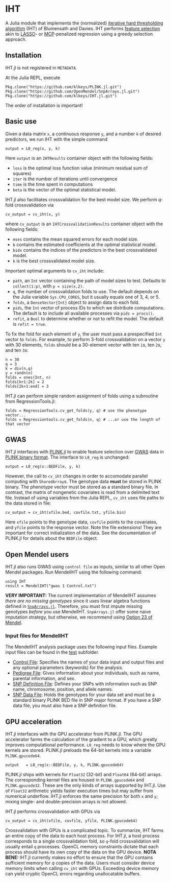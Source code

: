 # IHT

A Julia module that implements the (normalized) [iterative hard thresholding algorithm](http://eprints.soton.ac.uk/142499/1/BD_NIHT09.pdf) (IHT) of Blumensath and Davies.
IHT performs [feature selection](https://en.wikipedia.org/wiki/Feature_selection) akin to [LASSO](https://en.wikipedia.org/wiki/Lasso_(statistics))- or [MCP](http://arxiv.org/pdf/1002.4734.pdf)-penalized regression using a greedy selection approach.

## Installation

IHT.jl is not registered in `METADATA`.

At the Julia REPL, execute

	Pkg.clone("https://github.com/klkeys/PLINK.jl.git")
    Pkg.clone("https://github.com/OpenMendel/SnpArrays.jl.git")
	Pkg.clone("https://github.com/klkeys/IHT.jl.git")

The order of installation is important!

## Basic use

Given a data matrix `x`, a continuous response `y`, and a number `k` of desired predictors, we run IHT with the simple command

    output = L0_reg(x, y, k)

Here `output` is an `IHTResults` container object with the following fields:

* `loss` is the optimal loss function value (minimum residual sum of squares)
* `iter` is the number of iterations until convergence
* `time` is the time spent in computations
* `beta` is the vector of the optimal statistical model.

IHT.jl also facilitates crossvalidation for the best model size.
We perform _q_-fold crossvalidation via

    cv_output = cv_iht(x, y)

where `cv_output` is an `IHTCrossvalidationResults` container object with the following fields:

* `mses` contains the mean squared errors for each model size.
* `b` contains the estimated coefficients at the optimal statistical model.
* `bidx` contains the indices of the predictors in the best crossvalidated model.
* `k` is the best crossvalidated model size.

Important optimal arguments to `cv_iht` include:

* `path`, an `Int` vector containing the path of model sizes to test. Defaults to `collect(1:p)`, with `p = size(x,2)`.
* `q`, the number of crossvalidation folds to use. The default depends on the Julia variable `Sys.CPU_CORES`, but it usually equals one of 3, 4, or 5.
* `folds`, a `DenseVector{Int}` object to assign data to each fold.
* `pids`, the `Int` vector of process IDs to which we distribute computations. The default is to include all available processes via `pids = procs()`.
* `refit`, a `Bool` to determine whether or not to refit the model. The default is `refit = true`.

To fix the fold for each element of `y`, the user must pass a prespecified `Int` vector to `folds`.
For example, to perform 3-fold crossvalidation on a vector `y` with 30 elements, `folds` should be a 30-element vector with ten `1`s, ten `2`s, and ten `3`s:

    n = 30
    q = 3
    k = div(n,q)
    y = randn(n)
    folds = ones(Int, n)
    folds[k+1:2k] = 2
    folds[2k+1:end] = 3

IHT.jl can perform simple random assignment of folds using a subroutine from RegressionTools.jl:

    folds = RegressionTools.cv_get_folds(y, q) # use the phenotype vector...
    folds = Regressiontools.cv_get_folds(n, q) # ...or use the length of that vector

## GWAS 

IHT.jl interfaces with [PLINK.jl](https://github.com/klkeys/PLINK.jl) to enable feature selection over [GWAS](https://en.wikipedia.org/wiki/Genome-wide_association_study) data in [PLINK binary format](http://pngu.mgh.harvard.edu/~purcell/plink/data.shtml#bed).
The interface to `L0_reg` is unchanged:

    output = L0_reg(x::BEDFile, y, k)

However, the call to `cv_iht` changes in order to accomodate parallel computing with `SharedArray`s.
The genotype data **must** be stored in PLINK binary.
The phenotype vector must be stored as a standard binary file.
In contrast, the matrix of nongenetic covariates is read from a delimited text file.
Instead of using variables from the Julia REPL, `cv_iht` uses file paths to the data stored in file:

    cv_output = cv_iht(xfile.bed, covfile.txt, yfile.bin)

Here `xfile` points to the genotype data, `covfile` points to the covariates, and `yfile` points to the response vector. Note the file extensions! They are important for correct initialization of the data.
See the documentation of PLINK.jl for details about the `BEDFile` object.

## Open Mendel users
IHT.jl also runs GWAS using `control file` as inputs, similar to all other Open Mendel packages. Run MendelIHT using the following command:

    using IHT
    result = MendelIHT("gwas 1 Control.txt")

**VERY IMPORTANT:** The current implementation of MendelIHT assumes *there are no missing genotypes* since it uses linear algebra functions defined in [`SnpArrays.jl`](https://openmendel.github.io/SnpArrays.jl/latest/man/snparray/#linear-algebra-with-snparray). Therefore, you must first impute missing genotypes *before* you use MendelIHT. `SnpArrays.jl` offer some naive imputation strategy, but otherwise, we recommend using [Option 23 of Mendel](http://www.genetics.ucla.edu/software/mendel). 

### Input files for MendelIHT
The MendelIHT analysis package uses the following input files. Example input files can be found in the [test](https://github.com/klkeys/IHT.jl/tree/master/test) subfolder.

+ [Control File](https://openmendel.github.io/MendelBase.jl/#control-file): Specifies the names of your data input and output files and any optional parameters (keywords) for the analysis. 
+ [Pedigree File](https://openmendel.github.io/MendelBase.jl/#pedigree-file): Gives information about your individuals, such as name, parental information, and sex.
+ [SNP Definition File](https://openmendel.github.io/MendelBase.jl/#snp-definition-file): Defines your SNPs with information such as SNP name, chromosome, position, and allele names.
+ [SNP Data File](https://openmendel.github.io/MendelBase.jl/#snp-data-file): Holds the genotypes for your data set and must be a standard binary PLINK BED file in SNP major format. If you have a SNP data file, you must also have a SNP definition file.

## GPU acceleration

IHT.jl interfaces with the GPU accelerator from PLINK.jl.
The GPU accelerator farms the calculation of the gradient to a GPU,
which greatly improves computational performance.
`L0_reg` needs to know where the GPU kernels are stored.
PLINK.jl preloads the 64-bit kernels into a variable `PLINK.gpucode64`.

    output   = L0_reg(x::BEDFile, y, k, PLINK.gpucode64)

PLINK.jl ships with kernels for `Float32` (32-bit) and `Float64` (64-bit) arrays.
The corresponding kernel files are housed in `PLINK.gpucode64` and `PLINK.gpucode32`.
These are the only kinds of arrays supported by IHT.jl.
Use of `Float32` arithmetic yields faster execution times but may suffer from numerical underflow.
IHT.jl enforces the same precision for both `x` and `y`; mixing single- and double-precision arrays is not allowed.

IHT.jl performs crossvalidation with GPUs via

    cv_output = cv_iht(xfile, covfile, yfile, PLINK.gpucode64)

Crossvalidation with GPUs is a complicated topic.
To summarize, IHT farms an entire copy of the data to each host process.
For IHT.jl, a host process corresponds to a single crossvalidation fold, so `q`-fold crossvalidation will usually entail `q` processes.
OpenCL memory constraints dictate that each process should have its own copy of the data on the GPU device.
**NOTA BENE:** IHT.jl currently makes no effort to ensure that the GPU contains sufficient memory for _q_ copies of the data.
Users must consider device memory limits when calling `cv_iht` with GPUs.
Exceeding device memory can yield cryptic OpenCL errors regarding unallocatable buffers.
